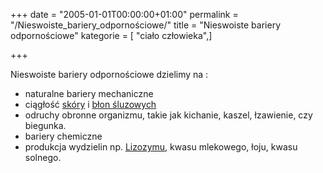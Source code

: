 +++
date = "2005-01-01T00:00:00+01:00"
permalink = "/Nieswoiste_bariery_odpornościowe/"
title = "Nieswoiste bariery odpornościowe"
kategorie = [ "ciało człowieka",]

+++

Nieswoiste bariery odpornościowe dzielimy na :

-   naturalne bariery mechaniczne
-   ciągłość [skóry](/atopedia/Skóra "wikilink") i [błon śluzowych](/atopedia/Błona_śluzowa "wikilink")
-   odruchy obronne organizmu, takie jak kichanie, kaszel, łzawienie, czy biegunka.
-   bariery chemiczne
-   produkcja wydzielin np. [Lizozymu](/atopedia/Lizozym "wikilink"), kwasu mlekowego, łoju, kwasu solnego.
